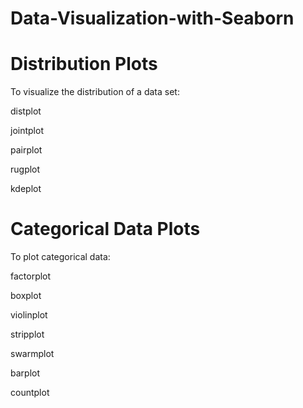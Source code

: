 # Data-Visualization-with-Seaborn

# Distribution Plots

To visualize the distribution of a data set:

distplot

jointplot

pairplot

rugplot

kdeplot


# Categorical Data Plots

To plot categorical data: 

factorplot

boxplot

violinplot

stripplot

swarmplot

barplot

countplot
